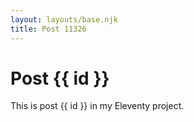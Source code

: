 ```yaml
---
layout: layouts/base.njk
title: Post 11326
---
```


# Post {{ id }}

This is post {{ id }} in my Eleventy project.
